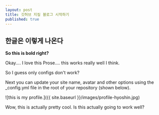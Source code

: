 ```yaml
---
layout: post
title: 깃허브 지킬 블로그 시작하기
published: true
---
```


## 한글은 이렇게 나온다

**So this is bold right?** 

Okay.... I love this Prose.... this works really well I think.

So I guess only configs don't work?

Next you can update your site name, avatar and other options using the _config.yml file in the root of your repository (shown below).

![this is my profile.]({{ site.baseurl }}/images/profile-hyoshin.jpg)

Wow, this is actually pretty cool. Is this actually going to work well?

